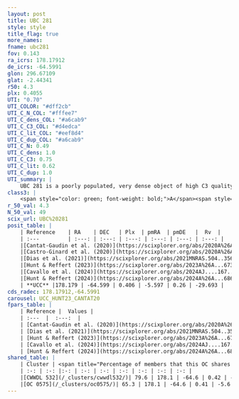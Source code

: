 ```yaml
---
layout: post
title: UBC 281
style: style
title_flag: true
more_names: 
fname: ubc281
fov: 0.143
ra_icrs: 178.17912
de_icrs: -64.5991
glon: 296.67109
glat: -2.44341
r50: 4.3
plx: 0.4055
UTI: "0.70"
UTI_COLOR: "#dff2cb"
UTI_C_N_COL: "#fffee7"
UTI_C_dens_COL: "#a6cab9"
UTI_C_C3_COL: "#d4edca"
UTI_C_lit_COL: "#eef8d4"
UTI_C_dup_COL: "#a6cab9"
UTI_C_N: 0.49
UTI_C_dens: 1.0
UTI_C_C3: 0.75
UTI_C_lit: 0.62
UTI_C_dup: 1.0
UTI_summary: |
    UBC 281 is a poorly populated, very dense object of high C3 quality. It is moderately studied in the literature. This object shares a large percentage of members with 2 later reported entries.
class3: |
    <span style="color: green; font-weight: bold;">A</span><span style="color: #FFC300; font-weight: bold;">B</span>
r_50_val: 4.3
N_50_val: 49
scix_url: UBC%20281
posit_table: |
    | Reference    | RA    | DEC   | Plx  | pmRA  | pmDE   |  Rv  |
    | :---         | :---: | :---: | :---: | :---: | :---: | :---: |
    |[Cantat-Gaudin et al. (2020)](https://scixplorer.org/abs/2020A%26A...640A...1C) | 178.121 | -64.593 | 0.365 | -5.587 | 0.208 | -- |
    |[Castro-Ginard et al. (2020)](https://scixplorer.org/abs/2020A%26A...635A..45C) | 178.126 | -64.579 | 0.366 | -5.619 | 0.203 | -- |
    |[Dias et al. (2021)](https://scixplorer.org/abs/2021MNRAS.504..356D) | 178.12 | -64.572 | 0.364 | -5.616 | 0.208 | -- |
    |[Hunt & Reffert (2023)](https://scixplorer.org/abs/2023A%26A...673A.114H) | 178.107 | -64.6 | 0.411 | -5.599 | 0.258 | -15.486 |
    |[Cavallo et al. (2024)](https://scixplorer.org/abs/2024AJ....167...12C) | 178.149 | -64.571 | 0.412 | -- | -- | -- |
    |[Hunt & Reffert (2024)](https://scixplorer.org/abs/2024A%26A...686A..42H) | 178.107 | -64.6 | 0.411 | -5.599 | 0.258 | -15.486 |
    | **UCC** |178.179 | -64.599 | 0.406 | -5.597 | 0.26 | -29.693 | 
cds_radec: 178.17912,-64.5991
carousel: UCC_HUNT23_CANTAT20
fpars_table: |
    | Reference |  Values |
    | :---  |  :---:  |
    | [Cantat-Gaudin et al. (2020)](https://scixplorer.org/abs/2020A%26A...640A...1C) | `AVNN=0.95, DMNN=11.92, AgeNN=7.54` |
    | [Dias et al. (2021)](https://scixplorer.org/abs/2021MNRAS.504..356D) | `Av=0.904, Dist=2552, logage=7.473, [Fe/H]=0.52` |
    | [Hunt & Reffert (2023)](https://scixplorer.org/abs/2023A%26A...673A.114H) | `AV50=0.87, diffAV50=1.547, MOD50=11.695, logAge50=7.678` |
    | [Cavallo et al. (2024)](https://scixplorer.org/abs/2024AJ....167...12C) | `AV50=0.85, dMod50=11.41, logAge50=8.04, [Fe/H]50=0.02` |
    | [Hunt & Reffert (2024)](https://scixplorer.org/abs/2024A%26A...686A..42H) | `MassJ=559.337` |
shared_table: |
    | Cluster | <span title="Percentage of members that this OC shares with the ones listed">%</span>   | RA   | DEC   | Plx   | pmRA  | pmDE  | Rv | UTI |
    | :-: | :-: |:-: | :-: | :-: | :-: | :-: | :-: | :-: |
    |[CWWDL 532](/_clusters/cwwdl532/)| 79.6 | 178.1 | -64.6 | 0.42 | -5.6 | 0.29 | -24.15 |0.14 |
    |[OC 0575](/_clusters/oc0575/)| 65.3 | 178.1 | -64.6 | 0.41 | -5.6 | 0.29 | -26.92 |0.17 |
---
```

